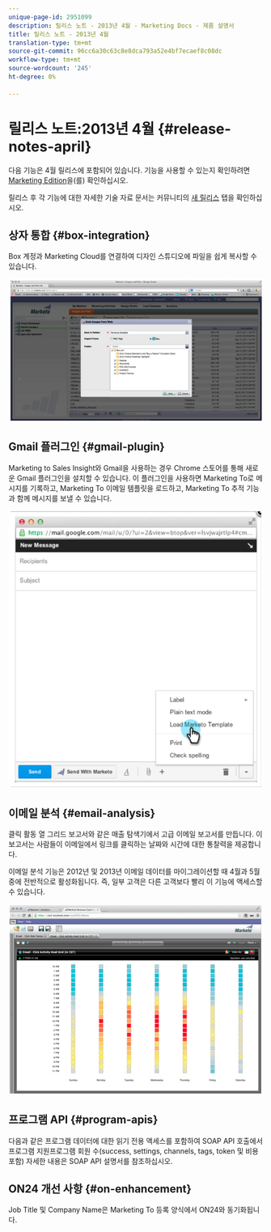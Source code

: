 ```yaml
---
unique-page-id: 2951099
description: 릴리스 노트 - 2013년 4월 - Marketing Docs - 제품 설명서
title: 릴리스 노트 - 2013년 4월
translation-type: tm+mt
source-git-commit: 96cc6a30c63c8e8dca793a52e4bf7ecaef8c08dc
workflow-type: tm+mt
source-wordcount: '245'
ht-degree: 0%

---
```



# 릴리스 노트:2013년 4월 {#release-notes-april}

다음 기능은 4월 릴리스에 포함되어 있습니다. 기능을 사용할 수 있는지 확인하려면 [Marketing Edition](http://docs.marketo.com/display/docs/assets/pricing.php)을(를) 확인하십시오.

릴리스 후 각 기능에 대한 자세한 기술 자료 문서는 커뮤니티의 [새 릴리스](release-notes-december-2013.md) 탭을 확인하십시오.

## 상자 통합 {#box-integration}

Box 계정과 Marketing Cloud를 연결하여 디자인 스튜디오에 파일을 쉽게 복사할 수 있습니다.

![](assets/image2014-9-22-15-3a47-3a56.png)

## Gmail 플러그인 {#gmail-plugin}

Marketing to Sales Insight와 Gmail을 사용하는 경우 Chrome 스토어를 통해 새로운 Gmail 플러그인을 설치할 수 있습니다. 이 플러그인을 사용하면 Marketing To로 메시지를 기록하고, Marketing To 이메일 템플릿을 로드하고, Marketing To 추적 기능과 함께 메시지를 보낼 수 있습니다.

![](assets/image2014-9-22-15-3a48-3a57.png)

## 이메일 분석 {#email-analysis}

클릭 활동 열 그리드 보고서와 같은 매출 탐색기에서 고급 이메일 보고서를 만듭니다. 이 보고서는 사람들이 이메일에서 링크를 클릭하는 날짜와 시간에 대한 통찰력을 제공합니다.

이메일 분석 기능은 2012년 및 2013년 이메일 데이터를 마이그레이션할 때 4월과 5월 중에 전반적으로 활성화됩니다. 즉, 일부 고객은 다른 고객보다 빨리 이 기능에 액세스할 수 있습니다.

![](assets/image2014-9-22-15-3a49-3a16.png)

## 프로그램 API {#program-apis}

다음과 같은 프로그램 데이터에 대한 읽기 전용 액세스를 포함하여 SOAP API 호출에서 프로그램 지원프로그램 회원 수(success, settings, channels, tags, token 및 비용 포함) 자세한 내용은 SOAP API 설명서를 참조하십시오.

## ON24 개선 사항 {#on-enhancement}

Job Title 및 Company Name은 Marketing To 등록 양식에서 ON24와 동기화됩니다.
